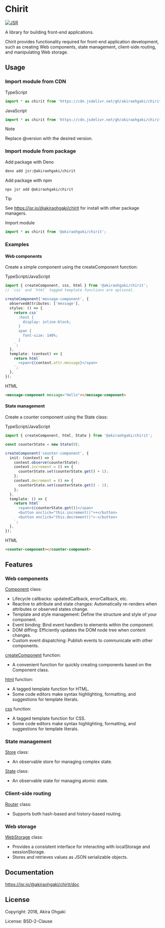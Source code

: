 # Chirit

[![JSR](https://jsr.io/badges/@akiraohgaki/chirit)](https://jsr.io/@akiraohgaki/chirit)

A library for building front-end applications.

Chirit provides functionality required for front-end application development,
such as creating Web components, state management, client-side routing, and manipulating Web storage.

## Usage

### Import module from CDN

TypeScript

```ts
import * as chirit from 'https://cdn.jsdelivr.net/gh/akiraohgaki/chirit@version/mod.ts';
```

JavaScript

```js
import * as chirit from 'https://cdn.jsdelivr.net/gh/akiraohgaki/chirit@version/mod.bundle.js';
```

> [!NOTE]
> Replace @version with the desired version.

### Import module from package

Add package with Deno

```sh
deno add jsr:@akiraohgaki/chirit
```

Add package with npm

```sh
npx jsr add @akiraohgaki/chirit
```

> [!TIP]
> See https://jsr.io/@akiraohgaki/chirit for install with other package managers.

Import module

```ts
import * as chirit from '@akiraohgaki/chirit';
```

### Examples

#### Web components

Create a simple component using the createComponent function:

TypeScript/JavaScript

```ts
import { createComponent, css, html } from '@akiraohgaki/chirit';
// `css` and `html` tagged template functions are optional.

createComponent('message-component', {
  observedAttributes: ['message'],
  styles: () => {
    return css`
      :host {
        display: inline-block;
      }
      span {
        font-size: 140%;
      }
    `;
  },
  template: (context) => {
    return html`
      <span>${context.attr.message}</span>
    `;
  },
});
```

HTML

```html
<message-component message="Hello"></message-component>
```

#### State management

Create a counter component using the State class:

TypeScript/JavaScript

```ts
import { createComponent, html, State } from '@akiraohgaki/chirit';

const counterState = new State(0);

createComponent('counter-component', {
  init: (context) => {
    context.observe(counterState);
    context.increment = () => {
      counterState.set(counterState.get() + 1);
    };
    context.decrement = () => {
      counterState.set(counterState.get() - 1);
    };
  },
  template: () => {
    return html`
      <span>${counterState.get()}</span>
      <button onclick="this.increment()">+</button>
      <button onclick="this.decrement()">-</button>
    `;
  },
});
```

HTML

```html
<counter-component></counter-component>
```

## Features

### Web components

[Component](https://jsr.io/@akiraohgaki/chirit/doc/~/Component) class:

- Lifecycle callbacks: updatedCallback, errorCallback, etc.
- Reactive to attribute and state changes: Automatically re-renders when attributes or observed states change.
- Template and style management: Define the structure and style of your component.
- Event binding: Bind event handlers to elements within the component.
- DOM diffing: Efficiently updates the DOM node tree when content changes.
- Custom event dispatching: Publish events to communicate with other components.

[createComponent](https://jsr.io/@akiraohgaki/chirit/doc/~/createComponent) function:

- A convenient function for quickly creating components based on the Component class.

[html](https://jsr.io/@akiraohgaki/chirit/doc/~/html) function:

- A tagged template function for HTML.
- Some code editors make syntax highlighting, formatting, and suggestions for template literals.

[css](https://jsr.io/@akiraohgaki/chirit/doc/~/css) function:

- A tagged template function for CSS.
- Some code editors make syntax highlighting, formatting, and suggestions for template literals.

### State management

[Store](https://jsr.io/@akiraohgaki/chirit/doc/~/Store) class:

- An observable store for managing complex state.

[State](https://jsr.io/@akiraohgaki/chirit/doc/~/State) class:

- An observable state for managing atomic state.

### Client-side routing

[Router](https://jsr.io/@akiraohgaki/chirit/doc/~/Router) class:

- Supports both hash-based and history-based routing.

### Web storage

[WebStorage](https://jsr.io/@akiraohgaki/chirit/doc/~/WebStorage) class:

- Provides a consistent interface for interacting with localStorage and sessionStorage.
- Stores and retrieves values as JSON serializable objects.

## Documentation

https://jsr.io/@akiraohgaki/chirit/doc

## License

Copyright: 2018, Akira Ohgaki

License: BSD-2-Clause
